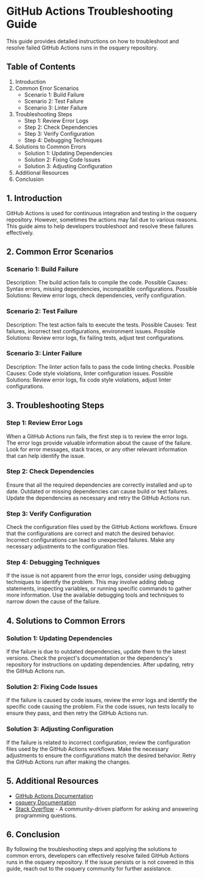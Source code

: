 # GitHub Actions Troubleshooting Guide

This guide provides detailed instructions on how to troubleshoot and resolve failed GitHub Actions runs in the osquery repository.

## Table of Contents
1. Introduction
2. Common Error Scenarios
   - Scenario 1: Build Failure
   - Scenario 2: Test Failure
   - Scenario 3: Linter Failure
3. Troubleshooting Steps
   - Step 1: Review Error Logs
   - Step 2: Check Dependencies
   - Step 3: Verify Configuration
   - Step 4: Debugging Techniques
4. Solutions to Common Errors
   - Solution 1: Updating Dependencies
   - Solution 2: Fixing Code Issues
   - Solution 3: Adjusting Configuration
5. Additional Resources
6. Conclusion

## 1. Introduction
GitHub Actions is used for continuous integration and testing in the osquery repository. However, sometimes the actions may fail due to various reasons. This guide aims to help developers troubleshoot and resolve these failures effectively.

## 2. Common Error Scenarios

### Scenario 1: Build Failure
Description: The build action fails to compile the code.
Possible Causes: Syntax errors, missing dependencies, incompatible configurations.
Possible Solutions: Review error logs, check dependencies, verify configuration.

### Scenario 2: Test Failure
Description: The test action fails to execute the tests.
Possible Causes: Test failures, incorrect test configurations, environment issues.
Possible Solutions: Review error logs, fix failing tests, adjust test configurations.

### Scenario 3: Linter Failure
Description: The linter action fails to pass the code linting checks.
Possible Causes: Code style violations, linter configuration issues.
Possible Solutions: Review error logs, fix code style violations, adjust linter configurations.

## 3. Troubleshooting Steps

### Step 1: Review Error Logs
When a GitHub Actions run fails, the first step is to review the error logs. The error logs provide valuable information about the cause of the failure. Look for error messages, stack traces, or any other relevant information that can help identify the issue.

### Step 2: Check Dependencies
Ensure that all the required dependencies are correctly installed and up to date. Outdated or missing dependencies can cause build or test failures. Update the dependencies as necessary and retry the GitHub Actions run.

### Step 3: Verify Configuration
Check the configuration files used by the GitHub Actions workflows. Ensure that the configurations are correct and match the desired behavior. Incorrect configurations can lead to unexpected failures. Make any necessary adjustments to the configuration files.

### Step 4: Debugging Techniques
If the issue is not apparent from the error logs, consider using debugging techniques to identify the problem. This may involve adding debug statements, inspecting variables, or running specific commands to gather more information. Use the available debugging tools and techniques to narrow down the cause of the failure.

## 4. Solutions to Common Errors

### Solution 1: Updating Dependencies
If the failure is due to outdated dependencies, update them to the latest versions. Check the project's documentation or the dependency's repository for instructions on updating dependencies. After updating, retry the GitHub Actions run.

### Solution 2: Fixing Code Issues
If the failure is caused by code issues, review the error logs and identify the specific code causing the problem. Fix the code issues, run tests locally to ensure they pass, and then retry the GitHub Actions run.

### Solution 3: Adjusting Configuration
If the failure is related to incorrect configuration, review the configuration files used by the GitHub Actions workflows. Make the necessary adjustments to ensure the configurations match the desired behavior. Retry the GitHub Actions run after making the changes.

## 5. Additional Resources
- [GitHub Actions Documentation](https://docs.github.com/en/actions)
- [osquery Documentation](https://osquery.readthedocs.io)
- [Stack Overflow](https://stackoverflow.com) - A community-driven platform for asking and answering programming questions.

## 6. Conclusion
By following the troubleshooting steps and applying the solutions to common errors, developers can effectively resolve failed GitHub Actions runs in the osquery repository. If the issue persists or is not covered in this guide, reach out to the osquery community for further assistance.

